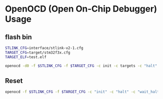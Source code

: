 # OpenOCD (Open On-Chip Debugger) Usage

## flash bin

```sh
STLINK_CFG=interface/stlink-v2-1.cfg
TARGET_CFG=target/stm32f3x.cfg
TARGET_ELF=test.elf

openocd -d0 -f $STLINK_CFG -f $TARGET_CFG -c init -c targets -c "halt" -c "flash write_image erase $TARGET_ELF" -c "verify_image $TARGET_ELF" -c "reset run" -c shutdown

```

## Reset

```sh
openocd -f $STLINK_CFG -f $TARGET_CFG -c "init" -c "halt" -c "wait_halt" -c "stm32f1x mass_erase 0" -c "sleep 200" -c "reset run" -c "shutdown"
```
